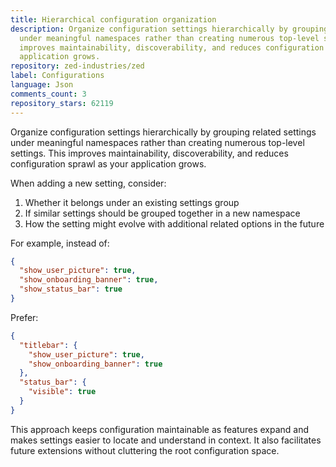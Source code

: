 ```yaml
---
title: Hierarchical configuration organization
description: Organize configuration settings hierarchically by grouping related settings
  under meaningful namespaces rather than creating numerous top-level settings. This
  improves maintainability, discoverability, and reduces configuration sprawl as your
  application grows.
repository: zed-industries/zed
label: Configurations
language: Json
comments_count: 3
repository_stars: 62119
---
```


Organize configuration settings hierarchically by grouping related settings under meaningful namespaces rather than creating numerous top-level settings. This improves maintainability, discoverability, and reduces configuration sprawl as your application grows.

When adding a new setting, consider:
1. Whether it belongs under an existing settings group
2. If similar settings should be grouped together in a new namespace
3. How the setting might evolve with additional related options in the future

For example, instead of:

```json
{
  "show_user_picture": true,
  "show_onboarding_banner": true,
  "show_status_bar": true
}
```

Prefer:

```json
{
  "titlebar": {
    "show_user_picture": true,
    "show_onboarding_banner": true
  },
  "status_bar": {
    "visible": true
  }
}
```

This approach keeps configuration maintainable as features expand and makes settings easier to locate and understand in context. It also facilitates future extensions without cluttering the root configuration space.